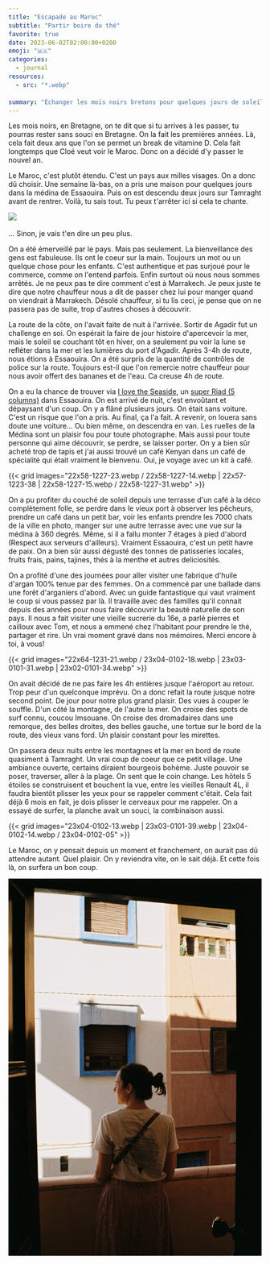 ```yaml
---
title: "Escapade au Maroc"
subtitle: "Partir boire du thé"
favorite: true
date: 2023-06-02T02:00:00+0200
emoji: "🇲🇦"
categories:
  - journal
resources:
  - src: "*.webp"

summary: "Echanger les mois noirs bretons pour quelques jours de soleil près des Berbères."
---
```


Les mois noirs, en Bretagne, on te dit que si tu arrives à les passer, tu pourras rester sans souci en Bretagne. On la fait les premières années. Là, cela fait deux ans que l'on se permet un break de vitamine D. Cela fait longtemps que Cloé veut voir le Maroc. Donc on a décidé d'y passer le nouvel an. 

Le Maroc, c'est plutôt étendu. C'est un pays aux milles visages. On a donc dû choisir. Une semaine là-bas, on a pris une maison pour quelques jours dans la médina de Essaouira. Puis on est descendu deux jours sur Tamraght avant de rentrer. Voilà, tu sais tout. Tu peux t'arrêter ici si cela te chante.

![](cover)

... Sinon, je vais t'en dire un peu plus. 

On a été émerveillé par le pays. Mais pas seulement. La bienveillance des gens est fabuleuse. Ils ont le coeur sur la main. Toujours un mot ou un quelque chose pour les enfants. C'est authentique et pas surjoué pour le commerce, comme on l'entend parfois. Enfin surtout où nous nous sommes arrêtés. Je ne peux pas te dire comment c'est à Marrakech. Je peux juste te dire que notre chauffeur nous a dit de passer chez lui pour manger quand on viendrait à Marrakech. Désolé chauffeur, si tu lis ceci, je pense que on ne passera pas de suite, trop d'autres choses à découvrir.

La route de la côte, on l'avait faite de nuit à l'arrivée. Sortir de Agadir fut un challenge en soi. On espérait la faire de jour histoire d'apercevoir la mer, mais le soleil se couchant tôt en hiver, on a seulement pu voir la lune se refléter dans la mer et les lumières du port d'Agadir. Après 3-4h de route, nous étions à Essaouira. On a été surpris de la quantité de contrôles de police sur la route. Toujours est-il que l'on remercie notre chauffeur pour nous avoir offert des bananes et de l'eau. Ca creuse 4h de route. 

On a eu la chance de trouver via [I love the Seaside](https://ilovetheseaside.com), un [super Riad (5 columns)](https://www.5-columns.com) dans Essaouira. On est arrivé de nuit, c'est envoûtant et dépaysant d'un coup. On y a flâné plusieurs jours. On était sans voiture. C'est un risque que l'on a pris. Au final, ça l'a fait. A revenir, on louera sans doute une voiture... Ou bien même, on descendra en van. Les ruelles de la Médina sont un plaisir fou pour toute photographe. Mais aussi pour toute personne qui aime découvrir, se perdre, se laisser porter. On y a bien sûr acheté trop de tapis et j'ai aussi trouvé un café Kenyan dans un café de spécialité qui était vraiment le bienvenu. Oui, je voyage avec un kit à café. 

{{< grid images="22x58-1227-23.webp / 22x58-1227-14.webp | 22x57-1223-38 | 22x58-1227-15.webp / 22x58-1227-31.webp" >}}

On a pu profiter du couché de soleil depuis une terrasse d'un café à la déco complètement folle, se perdre dans le vieux port à observer les pêcheurs, prendre un café dans un petit bar, voir les enfants prendre les 7000 chats de la ville en photo, manger sur une autre terrasse avec une vue sur la médina à 360 degrés. Même, si il a fallu monter 7 étages à pied d'abord (Respect aux serveurs d'ailleurs). Vraiment Essaouira, c'est un petit havre de paix. On a bien sûr aussi dégusté des tonnes de patisseries locales, fruits frais, pains, tajines, thés à la menthe et autres deliciosités. 

On a profité d'une des journées pour aller visiter une fabrique d'huile d'argan 100% tenue par des femmes. On a commencé par une ballade dans une forêt d'arganiers d'abord. Avec un guide fantastique qui vaut vraiment le coup si vous passez par là. Il travaille avec des familles qu'il connait depuis des années pour nous faire découvrir la beauté naturelle de son pays. Il nous a fait visiter une vieille sucrerie du 16e, a parlé pierres et cailloux avec Tom, et nous a emmené chez l'habitant pour prendre le thé, partager et rire. Un vrai moment gravé dans nos mémoires. Merci encore à toi, à vous!


{{< grid images="22x64-1231-21.webp / 23x04-0102-18.webp | 23x03-0101-31.webp | 23x02-0101-34.webp" >}}

On avait décidé de ne pas faire les 4h entières jusque l'aéroport au retour. Trop peur d'un quelconque imprévu. On a donc refait la route jusque notre second point. De jour pour notre plus grand plaisir. Des vues à couper le souffle. D'un côté la montagne, de l'autre la mer. On croise des spots de surf connu, coucou Imsouane. On croise des dromadaires dans une remorque, des belles droites, des belles gauche, une tortue sur le bord de la route, des vieux vans ford. Un plaisir constant pour les mirettes. 

On passera deux nuits entre les montagnes et la mer en bord de route quasiment à Tamraght. Un vrai coup de coeur que ce petit village. Une ambiance ouverte, certains diraient bourgeois bohème. Juste pouvoir se poser, traverser, aller à la plage. On sent que le coin change. Les hôtels 5 étoiles se construisent et bouchent la vue, entre les vieilles Renault 4L, il faudra bientôt plisser les yeux pour se rappeler comment c'était. Cela fait déjà 6 mois en fait, je dois plisser le cerveaux pour me rappeler. On a essayé de surfer, la planche avait un souci, la combinaison aussi.

{{< grid images="23x04-0102-13.webp | 23x03-0101-39.webp | 23x04-0102-14.webp / 23x04-0102-05" >}}

Le Maroc, on y pensait depuis un moment et franchement, on aurait pas dû attendre autant. Quel plaisir. On y reviendra vite, on le sait déjà. Et cette fois là, on surfera un bon coup.

![](23x01-0101-34.webp)
